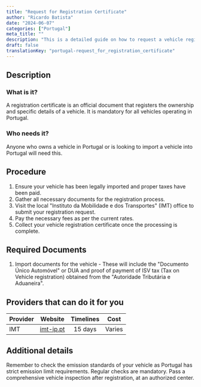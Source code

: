 ```yaml
---
title: "Request for Registration Certificate"
author: "Ricardo Batista"
date: "2024-06-07"
categories: ["Portugal"]
meta_title: ""
description: "This is a detailed guide on how to request a vehicle registration certificate in Portugal"
draft: false
translationKey: "portugal-request_for_registration_certificate"
---
```


## Description
### What is it?
A registration certificate is an official document that registers the ownership and specific details of a vehicle. It is mandatory for all vehicles operating in Portugal.
### Who needs it?
Anyone who owns a vehicle in Portugal or is looking to import a vehicle into Portugal will need this.

## Procedure 
1. Ensure your vehicle has been legally imported and proper taxes have been paid. 
2. Gather all necessary documents for the registration process. 
3. Visit the local "Instituto da Mobilidade e dos Transportes" (IMT) office to submit your registration request. 
4. Pay the necessary fees as per the current rates. 
5. Collect your vehicle registration certificate once the processing is complete.

## Required Documents 
1. Import documents for the vehicle - These will include the "Documento Único Automóvel" or DUA and proof of payment of ISV tax (Tax on Vehicle registration) obtained from the "Autoridade Tributária e Aduaneira". 

## Providers that can do it for you

| Provider        |     Website                            |     Timelines    |       Cost       |
| --------------- | -------------------------------------- |  :-------------: | :--------------: |
| IMT             |  [imt-ip.pt](http://www.imt-ip.pt)     |      15 days     |        Varies    |

## Additional details
Remember to check the emission standards of your vehicle as Portugal has strict emission limit requirements. Regular checks are mandatory. Pass a comprehensive vehicle inspection after registration, at an authorized center.